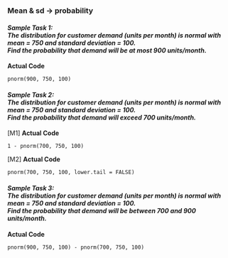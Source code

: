 ### Mean & sd &#8594; probability
#### **_Sample Task 1:</br>The distribution for customer demand (units per month) is normal with mean = 750 and standard deviation = 100.</br>Find the probability that demand will be at most 900 units/month._**
**Actual Code**
```
pnorm(900, 750, 100)
```
#### **_Sample Task 2:</br>The distribution for customer demand (units per month) is normal with mean = 750 and standard deviation = 100.</br>Find the probability that demand will exceed 700 units/month._**
\[M1\] **Actual Code**
```
1 - pnorm(700, 750, 100)
```
\[M2\] **Actual Code**
```
pnorm(700, 750, 100, lower.tail = FALSE)
```
#### **_Sample Task 3:</br>The distribution for customer demand (units per month) is normal with mean = 750 and standard deviation = 100.</br>Find the probability that demand will be between 700 and 900 units/month._**
**Actual Code**
```
pnorm(900, 750, 100) - pnorm(700, 750, 100)
```

